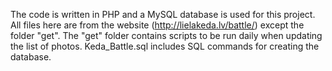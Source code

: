 The code is written in PHP and a MySQL database is used for this project.
All files here are from the website (http://lielakeda.lv/battle/) except the folder "get".
The "get" folder contains scripts to be run daily when updating the list of photos.
Keda_Battle.sql includes SQL commands for creating the database.